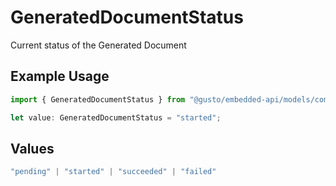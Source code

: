 # GeneratedDocumentStatus

Current status of the Generated Document

## Example Usage

```typescript
import { GeneratedDocumentStatus } from "@gusto/embedded-api/models/components/generateddocument.js";

let value: GeneratedDocumentStatus = "started";
```

## Values

```typescript
"pending" | "started" | "succeeded" | "failed"
```